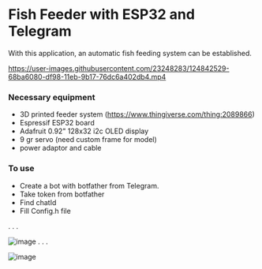 # Fish Feeder with ESP32 and Telegram

With this application, an automatic fish feeding system can be established.


https://user-images.githubusercontent.com/23248283/124842529-68ba6080-df98-11eb-9b17-76dc6a402db4.mp4


### Necessary equipment ###

- 3D printed feeder system (https://www.thingiverse.com/thing:2089866)
- Espressif ESP32 board
- Adafruit 0.92" 128x32 i2c OLED display
- 9 gr servo (need custom frame for model)
- power adaptor and cable

### To use ###

- Create a bot with botfather from Telegram.
- Take token from botfather
- Find chatId
- Fill Config.h file 

.
.
.

![image](https://user-images.githubusercontent.com/23248283/124842089-76bbb180-df97-11eb-81ff-67e5cf2468c9.png)
.
.
.

![image](https://user-images.githubusercontent.com/23248283/124842111-85a26400-df97-11eb-8391-683524c215ad.png)
